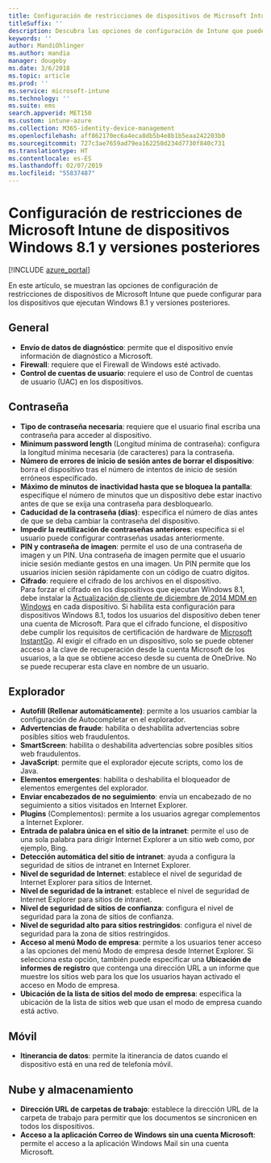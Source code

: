 ```yaml
---
title: Configuración de restricciones de dispositivos de Microsoft Intune para dispositivos que ejecutan Windows 8.1
titleSuffix: ''
description: Descubra las opciones de configuración de Intune que puede usar para controlar la funcionalidad y la configuración de los dispositivos que ejecutan Windows 8.1.
keywords: ''
author: MandiOhlinger
ms.author: mandia
manager: dougeby
ms.date: 3/6/2018
ms.topic: article
ms.prod: ''
ms.service: microsoft-intune
ms.technology: ''
ms.suite: ems
search.appverid: MET150
ms.custom: intune-azure
ms.collection: M365-identity-device-management
ms.openlocfilehash: aff862170ec6a4eca8db5b4e8b1b5eaa242203b0
ms.sourcegitcommit: 727c3ae7659ad79ea162250d234d7730f840c731
ms.translationtype: HT
ms.contentlocale: es-ES
ms.lasthandoff: 02/07/2019
ms.locfileid: "55837487"
---
```

# <a name="microsoft-intune-windows-81-and-later-device-restriction-settings"></a>Configuración de restricciones de Microsoft Intune de dispositivos Windows 8.1 y versiones posteriores

[!INCLUDE [azure_portal](./includes/azure_portal.md)]

En este artículo, se muestran las opciones de configuración de restricciones de dispositivos de Microsoft Intune que puede configurar para los dispositivos que ejecutan Windows 8.1 y versiones posteriores.


## <a name="general"></a>General

-   **Envío de datos de diagnóstico**: permite que el dispositivo envíe información de diagnóstico a Microsoft.
-   **Firewall**: requiere que el Firewall de Windows esté activado.
-   **Control de cuentas de usuario**: requiere el uso de Control de cuentas de usuario (UAC) en los dispositivos.

## <a name="password"></a>Contraseña
-   **Tipo de contraseña necesaria**: requiere que el usuario final escriba una contraseña para acceder al dispositivo.
-   **Minimum password length** (Longitud mínima de contraseña): configura la longitud mínima necesaria (de caracteres) para la contraseña.
-   **Número de errores de inicio de sesión antes de borrar el dispositivo**: borra el dispositivo tras el número de intentos de inicio de sesión erróneos especificado.
-   **Máximo de minutos de inactividad hasta que se bloquea la pantalla**: especifique el número de minutos que un dispositivo debe estar inactivo antes de que se exija una contraseña para desbloquearlo.
-   **Caducidad de la contraseña (días)**: especifica el número de días antes de que se deba cambiar la contraseña del dispositivo.
-   **Impedir la reutilización de contraseñas anteriores**: especifica si el usuario puede configurar contraseñas usadas anteriormente.
-   **PIN y contraseña de imagen**: permite el uso de una contraseña de imagen y un PIN. Una contraseña de imagen permite que el usuario inicie sesión mediante gestos en una imagen. Un PIN permite que los usuarios inicien sesión rápidamente con un código de cuatro dígitos.
-   **Cifrado**: requiere el cifrado de los archivos en el dispositivo.<br>Para forzar el cifrado en los dispositivos que ejecutan Windows 8.1, debe instalar la [Actualización de cliente de diciembre de 2014 MDM en Windows](https://support.microsoft.com/kb/3013816) en cada dispositivo.
Si habilita esta configuración para dispositivos Windows 8.1, todos los usuarios del dispositivo deben tener una cuenta de Microsoft.
Para que el cifrado funcione, el dispositivo debe cumplir los requisitos de certificación de hardware de [Microsoft InstantGo](https://blogs.windows.com/windowsexperience/2014/06/19/instantgo-a-better-way-to-sleep/#IBHULcTfI4PokO8X.97).
Al exigir el cifrado en un dispositivo, solo se puede obtener acceso a la clave de recuperación desde la cuenta Microsoft de los usuarios, a la que se obtiene acceso desde su cuenta de OneDrive. No se puede recuperar esta clave en nombre de un usuario.     



## <a name="browser"></a>Explorador
-   **Autofill (Rellenar automáticamente)**: permite a los usuarios cambiar la configuración de Autocompletar en el explorador.
-   **Advertencias de fraude**: habilita o deshabilita advertencias sobre posibles sitios web fraudulentos.
-   **SmartScreen**: habilita o deshabilita advertencias sobre posibles sitios web fraudulentos.
-   **JavaScript**: permite que el explorador ejecute scripts, como los de Java.
-   **Elementos emergentes**: habilita o deshabilita el bloqueador de elementos emergentes del explorador.
-   **Enviar encabezados de no seguimiento**: envía un encabezado de no seguimiento a sitios visitados en Internet Explorer.
-   **Plugins** (Complementos): permite a los usuarios agregar complementos a Internet Explorer.
-   **Entrada de palabra única en el sitio de la intranet**: permite el uso de una sola palabra para dirigir Internet Explorer a un sitio web como, por ejemplo, Bing.
-   **Detección automática del sitio de intranet**: ayuda a configura la seguridad de sitios de intranet en Internet Explorer.
-   **Nivel de seguridad de Internet**: establece el nivel de seguridad de Internet Explorer para sitios de Internet.
-   **Nivel de seguridad de la intranet**: establece el nivel de seguridad de Internet Explorer para sitios de intranet.
-   **Nivel de seguridad de sitios de confianza**: configura el nivel de seguridad para la zona de sitios de confianza.
-   **Nivel de seguridad alto para sitios restringidos**: configura el nivel de seguridad para la zona de sitios restringidos.
-   **Acceso al menú Modo de empresa**: permite a los usuarios tener acceso a las opciones del menú Modo de empresa desde Internet Explorer.
Si selecciona esta opción, también puede especificar una **Ubicación de informes de registro** que contenga una dirección URL a un informe que muestre los sitios web para los que los usuarios hayan activado el acceso en Modo de empresa.
-   **Ubicación de la lista de sitios del modo de empresa**: especifica la ubicación de la lista de sitios web que usan el modo de empresa cuando está activo.

## <a name="cellular"></a>Móvil
-   **Itinerancia de datos**: permite la itinerancia de datos cuando el dispositivo está en una red de telefonía móvil.

## <a name="cloud-and-storage"></a>Nube y almacenamiento
-   **Dirección URL de carpetas de trabajo**: establece la dirección URL de la carpeta de trabajo para permitir que los documentos se sincronicen en todos los dispositivos.
-   **Acceso a la aplicación Correo de Windows sin una cuenta Microsoft**: permite el acceso a la aplicación Windows Mail sin una cuenta Microsoft.    
